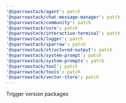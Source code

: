 ```yaml
---
'@sparrowstack/agent': patch
'@sparrowstack/chat-message-manager': patch
'@sparrowstack/community': patch
'@sparrowstack/core': patch
'@sparrowstack/interactive-terminal': patch
'@sparrowstack/logger': patch
'@sparrowstack/sparrow': patch
'@sparrowstack/structured-output': patch
'@sparrowstack/system-prompt': patch
'@sparrowstack/system-prompts': patch
'@sparrowstack/tool': patch
'@sparrowstack/tools': patch
'@sparrowstack/vector-store': patch
---
```


Trigger version packages
